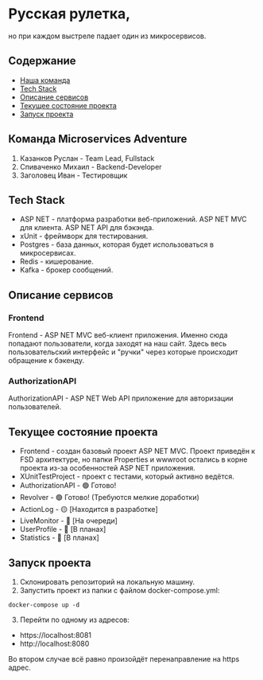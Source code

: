 # Русская рулетка,
 но при каждом выстреле падает один из микросервисов.

## Содержание
- [Наша команда](#команда-microservices-adventure)
- [Tech Stack](#tech-stack)
- [Описание сервисов](#описание-сервисов)
- [Текущее состояние проекта](#текущее-состояние-проекта)
- [Запуск проекта](#запуск-проекта)

## Команда Microservices Adventure
1. Казанков Руслан - Team Lead, Fullstack
2. Спиваченко Михаил - Backend-Developer
3. Заголовец Иван - Тестировщик

## Tech Stack
- ASP NET - платформа разработки веб-приложений. ASP NET MVC для клиента. ASP NET API для бэкэнда.
- xUnit - фреймворк для тестирования.
- Postgres - база данных, которая будет использоваться в микросервисах.
- Redis - кишерование.
- Kafka - брокер сообщений.

## Описание сервисов
### **Frontend**
Frontend - ASP NET MVC веб-клиент приложения. Именно сюда попадают пользователи, когда заходят на наш сайт. Здесь весь пользовательский интерфейс и "ручки" через которые происходит обращение к бэкенду.
### **AuthorizationAPI**
AuthorizationAPI - ASP NET Web API приложение для авторизации пользователей.

## Текущее состояние проекта
- Frontend - создан базовый проект ASP NET MVC. Проект приведён к FSD архитектуре, но папки Properties и wwwroot остались в корне проекта из-за особенностей ASP NET приложения.
- XUnitTestProject - проект с тестами, который активно ведётся.
- AuthorizationAPI - 🟢 Готово!
- Revolver - 🟢 Готово! (Требуются мелкие доработки)
- ActionLog - 🟡 \[Находится в разработке\]
- LiveMonitor - 🔴 \[На очереди\]
- UserProfile - 🔴 \[В планах\]
- Statistics - 🔴 \[В планах\]

## Запуск проекта
1. Склонировать репозиторий на локальную машину.
2. Запустить проект из папки с файлом docker-compose.yml:
```
docker-compose up -d
```
3. Перейти по одному из адресов:
- https://localhost:8081
- http://localhost:8080

Во втором случае всё равно произойдёт перенаправление на https адрес.

